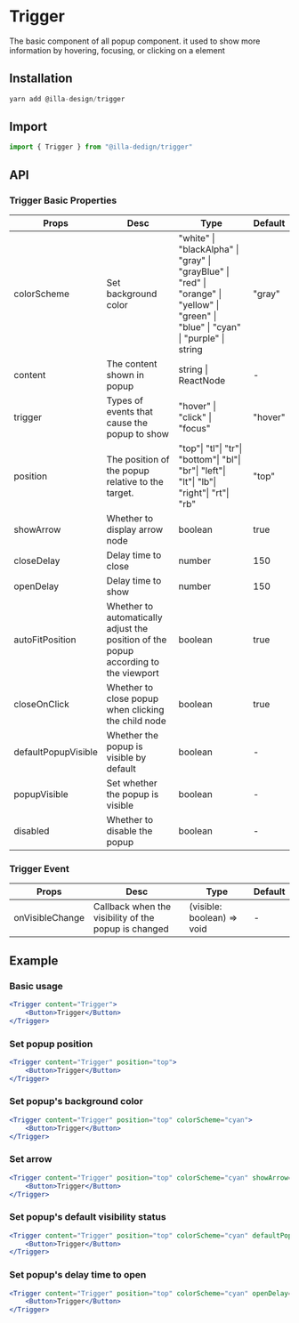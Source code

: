# Trigger

The basic component of all popup component. it used to show more information by hovering, focusing, or clicking on a element

## Installation

```jsx
yarn add @illa-design/trigger
```

## Import

```jsx
import { Trigger } from "@illa-dedign/trigger"
```

## API

### Trigger Basic Properties

| Props               | Desc                                                         | Type                                                         | Default      |
| ------------------- | ------------------------------------------------------------ | ------------------------------------------------------------ | ------------ |
| colorScheme         | Set background color                                         | "white" \| "blackAlpha" \| "gray" \| "grayBlue" \| "red" \| "orange" \| "yellow" \| "green" \| "blue"  \| "cyan" \| "purple" \| string| "gray" | 
| content             | The content shown in popup                                   | string \| ReactNode                                          | -            |
| trigger             | Types of events that cause the popup to show                 | "hover" \| "click" \| "focus"                                | "hover"      |
| position            | The position of the popup relative to the target.            | "top"\| "tl"\| "tr"\| "bottom"\| "bl"\| "br"\| "left"\| "lt"\| "lb"\| "right"\| "rt"\| "rb" | "top"        |
| showArrow           | Whether to display arrow node                                | boolean                                                      | true         |
| closeDelay          | Delay time to close                                          | number                                                       | 150          |
| openDelay           | Delay time to show                                           | number                                                       | 150          |
| autoFitPosition     | Whether to automatically adjust the position of the popup according to the viewport | boolean                                                      | true         |
| closeOnClick        | Whether to close popup when clicking the child node          | boolean                                                      | true         |
| defaultPopupVisible | Whether the popup is visible by default                      | boolean                                                      | -            |
| popupVisible        | Set whether the  popup is visible                            | boolean                                                      | -            |
| disabled            | Whether to disable the popup                                 | boolean                                                      | -            |

### Trigger Event

| Props          | Desc                                                 | Type                       | Default |
| --------------- | ---------------------------------------------------- | -------------------------- | ------ |
| onVisibleChange | Callback when the visibility of the popup is changed | (visible: boolean) => void | -      |



## Example

### Basic usage

```jsx
<Trigger content="Trigger">
	<Button>Trigger</Button>
</Trigger>
```

### Set popup position

```jsx
<Trigger content="Trigger" position="top">
	<Button>Trigger</Button>
</Trigger>
```

### Set popup's background color

```jsx
<Trigger content="Trigger" position="top" colorScheme="cyan">
	<Button>Trigger</Button>
</Trigger>
```

### Set arrow

```jsx
<Trigger content="Trigger" position="top" colorScheme="cyan" showArrow={false}>
	<Button>Trigger</Button>
</Trigger>
```

### Set popup's default visibility status

```jsx
<Trigger content="Trigger" position="top" colorScheme="cyan" defaultPopupVisible>
	<Button>Trigger</Button>
</Trigger>
```

### Set popup's delay time to open


```jsx
<Trigger content="Trigger" position="top" colorScheme="cyan" openDelay={1000} closeDelay={1000}>
	<Button>Trigger</Button>
</Trigger>
```

